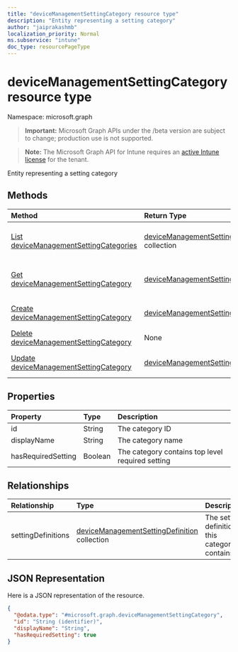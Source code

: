 ```yaml
---
title: "deviceManagementSettingCategory resource type"
description: "Entity representing a setting category"
author: "jaiprakashmb"
localization_priority: Normal
ms.subservice: "intune"
doc_type: resourcePageType
---
```


# deviceManagementSettingCategory resource type

Namespace: microsoft.graph

> **Important:** Microsoft Graph APIs under the /beta version are subject to change; production use is not supported.

> **Note:** The Microsoft Graph API for Intune requires an [active Intune license](https://go.microsoft.com/fwlink/?linkid=839381) for the tenant.

Entity representing a setting category

## Methods
|Method|Return Type|Description|
|:---|:---|:---|
|[List deviceManagementSettingCategories](../api/intune-deviceintent-devicemanagementsettingcategory-list.md)|[deviceManagementSettingCategory](../resources/intune-deviceintent-devicemanagementsettingcategory.md) collection|List properties and relationships of the [deviceManagementSettingCategory](../resources/intune-deviceintent-devicemanagementsettingcategory.md) objects.|
|[Get deviceManagementSettingCategory](../api/intune-deviceintent-devicemanagementsettingcategory-get.md)|[deviceManagementSettingCategory](../resources/intune-deviceintent-devicemanagementsettingcategory.md)|Read properties and relationships of the [deviceManagementSettingCategory](../resources/intune-deviceintent-devicemanagementsettingcategory.md) object.|
|[Create deviceManagementSettingCategory](../api/intune-deviceintent-devicemanagementsettingcategory-create.md)|[deviceManagementSettingCategory](../resources/intune-deviceintent-devicemanagementsettingcategory.md)|Create a new [deviceManagementSettingCategory](../resources/intune-deviceintent-devicemanagementsettingcategory.md) object.|
|[Delete deviceManagementSettingCategory](../api/intune-deviceintent-devicemanagementsettingcategory-delete.md)|None|Deletes a [deviceManagementSettingCategory](../resources/intune-deviceintent-devicemanagementsettingcategory.md).|
|[Update deviceManagementSettingCategory](../api/intune-deviceintent-devicemanagementsettingcategory-update.md)|[deviceManagementSettingCategory](../resources/intune-deviceintent-devicemanagementsettingcategory.md)|Update the properties of a [deviceManagementSettingCategory](../resources/intune-deviceintent-devicemanagementsettingcategory.md) object.|

## Properties
|Property|Type|Description|
|:---|:---|:---|
|id|String|The category ID|
|displayName|String|The category name|
|hasRequiredSetting|Boolean|The category contains top level required setting|

## Relationships
|Relationship|Type|Description|
|:---|:---|:---|
|settingDefinitions|[deviceManagementSettingDefinition](../resources/intune-deviceintent-devicemanagementsettingdefinition.md) collection|The setting definitions this category contains|

## JSON Representation
Here is a JSON representation of the resource.
<!-- {
  "blockType": "resource",
  "keyProperty": "id",
  "@odata.type": "microsoft.graph.deviceManagementSettingCategory"
}
-->
``` json
{
  "@odata.type": "#microsoft.graph.deviceManagementSettingCategory",
  "id": "String (identifier)",
  "displayName": "String",
  "hasRequiredSetting": true
}
```